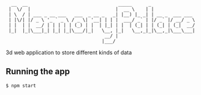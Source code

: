 ```
  __  __                                 _____      _                
 |  \/  |                               |  __ \    | |               
 | \  / | ___ _ __ ___   ___  _ __ _   _| |__) |_ _| | __ _  ___ ___ 
 | |\/| |/ _ \ '_ ` _ \ / _ \| '__| | | |  ___/ _` | |/ _` |/ __/ _ \
 | |  | |  __/ | | | | | (_) | |  | |_| | |  | (_| | | (_| | (_|  __/
 |_|  |_|\___|_| |_| |_|\___/|_|   \__, |_|   \__,_|_|\__,_|\___\___|
                                    __/ |                            
                                   |___/                             
   ```                                                            

3d web application to store different kinds of data

## Running the app


    $ npm start

